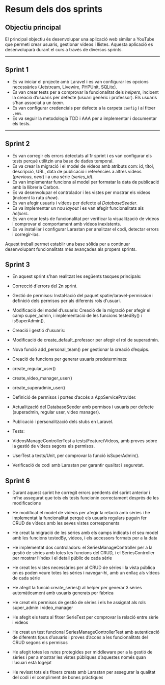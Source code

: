 # Resum dels dos sprints

## Objectiu principal
El principal objectiu és desenvolupar una aplicació web similar a YouTube que permeti crear usuaris, gestionar vídeos i llistes. Aquesta aplicació es desenvoluparà durant el curs a través de diversos sprints.

---

## Sprint 1
- Es va iniciar el projecte amb Laravel i es van configurar les opcions necessàries (Jetstream, Livewire, PHPUnit, SQLite).
- Es van crear tests per a comprovar la funcionalitat dels *helpers*, incloent la creació d’usuaris per defecte (usuari genèric i professor). Els usuaris s’han associat a un *team*.
- Es van configurar credencials per defecte a la carpeta `config` i al fitxer `.env`.
- Es va seguir la metodologia TDD i AAA per a implementar i documentar els tests.

---

## Sprint 2
- Es van corregir els errors detectats al 1r sprint i es van configurar els tests perquè utilitzin una base de dades temporal.
- Es va crear la migració i el model de vídeos amb atributs com: id, títol, descripció, URL, data de publicació i referències a altres vídeos (*previous*, *next*) i a una sèrie (*series_id*).
- Es van implementar funcions al model per formatar la data de publicació amb la llibreria Carbon.
- Es va desenvolupar el controlador i les vistes per mostrar els vídeos (incloent la ruta *show*).
- Es van afegir usuaris i vídeos per defecte al *DatabaseSeeder*.
- Es va implementar un nou *layout* i es van afegir funcionalitats als *helpers*.
- Es van crear tests de funcionalitat per verificar la visualització de vídeos i comprovar el comportament amb vídeos inexistents.
- Es va instal·lar i configurar Larastan per analitzar el codi, detectar errors i corregir-los.

Aquest treball permet establir una base sòlida per a continuar desenvolupant funcionalitats més avançades als propers sprints.


## Sprint 3
- En aquest sprint s'han realitzat les següents tasques principals:

- Correcció d'errors del 2n sprint.
- Gestió de permisos: Instal·lació del paquet spatie/laravel-permission i definició dels permisos per als diferents rols d'usuari.
- Modificació del model d’usuaris: Creació de la migració per afegir el camp super_admin, i implementació de les funcions testedBy() i isSuperAdmin().
- Creació i gestió d'usuaris:
- Modificació de create_default_professor per afegir el rol de superadmin.
- Nova funció add_personal_team() per gestionar la creació d’equips.
- Creació de funcions per generar usuaris predeterminats:
- create_regular_user()
- create_video_manager_user()
- create_superadmin_user()
- Definició de permisos i portes d’accés a AppServiceProvider.
- Actualització del DatabaseSeeder amb permisos i usuaris per defecte (superadmin, regular user, video manager).
- Publicació i personalització dels stubs en Laravel.
- Tests:
- VideosManageControllerTest a tests/Feature/Videos, amb proves sobre la gestió de vídeos segons els permisos.
- UserTest a tests/Unit, per comprovar la funció isSuperAdmin().
- Verificació de codi amb Larastan per garantir qualitat i seguretat.

## Sprint 6
- Durant aquest sprint he corregit errors pendents del sprint anterior i m’he assegurat que tots els tests funcionin correctament després de les modificacions

- He modificat el model de vídeos per afegir la relació amb sèries i he implementat la funcionalitat perquè els usuaris regulars puguin fer CRUD de vídeos amb les seves vistes corresponents

- He creat la migració de les sèries amb els camps indicats i el seu model amb les funcions testedBy, videos, i els accessors formats per a la data

- He implementat dos controladors: el SeriesManageController per a la gestió de sèries amb totes les funcions del CRUD, i el SeriesController per mostrar l’índex i el detall públic de cada sèrie

- He creat les vistes necessàries per al CRUD de sèries i la vista pública on es poden veure totes les sèries i navegar-hi, amb un enllaç als vídeos de cada sèrie

- He afegit la funció create_series() al helper per generar 3 sèries automàticament amb usuaris generats per fàbrica

- He creat els permisos de gestió de sèries i els he assignat als rols super_admin i video_manager

- He afegit els tests al fitxer SerieTest per comprovar la relació entre sèrie i vídeos

- He creat un test funcional SeriesManageControllerTest amb autenticació de diferents tipus d’usuaris i proves d’accés a les funcionalitats del CRUD segons els permisos

- He afegit totes les rutes protegides per middleware per a la gestió de sèries i per a mostrar les vistes públiques d’aquestes només quan l’usuari està logejat

- He revisat tots els fitxers creats amb Larastan per assegurar la qualitat del codi i el compliment de bones pràctiques
